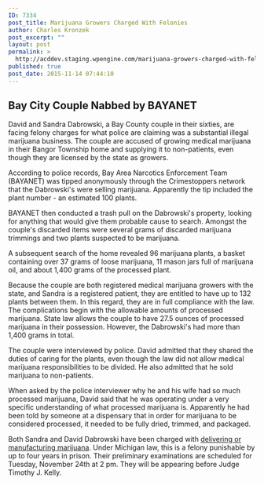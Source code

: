 ```yaml
---
ID: 7334
post_title: Marijuana Growers Charged With Felonies
author: Charles Kronzek
post_excerpt: ""
layout: post
permalink: >
  http://acddev.staging.wpengine.com/marijuana-growers-charged-with-felonies.html
published: true
post_date: 2015-11-14 07:44:10
---
```

<h2><b>Bay City Couple Nabbed by BAYANET </b></h2>
<span style="font-weight: 400;">David and Sandra Dabrowski, a Bay County couple in their sixties, are facing felony charges for what police are claiming was a substantial illegal marijuana business. The couple are accused of growing medical marijuana in their Bangor Township home and supplying it to non-patients, even though they are licensed by the state as growers.</span><!--more-->

<span style="font-weight: 400;">According to police records, Bay Area Narcotics Enforcement Team (BAYANET) was tipped anonymously through the Crimestoppers network that the Dabrowski's were selling marijuana. Apparently the tip included the plant number - an estimated 100 plants. </span>

<span style="font-weight: 400;">BAYANET then conducted a trash pull on the Dabrowski's property, looking for anything that would give them probable cause to search. Amongst the couple's discarded items were several grams of discarded marijuana trimmings and two plants suspected to be marijuana.</span>

<span style="font-weight: 400;">A subsequent search of the home revealed 96 marijuana plants, a basket containing over 37 grams of loose marijuana, 11 mason jars full of marijuana oil, and about 1,400 grams of the processed plant.</span>

<span style="font-weight: 400;">Because the couple are both registered medical marijuana growers with the state, and Sandra is a registered patient, they are entitled to have up to 132 plants between them. In this regard, they are in full compliance with the law. The complications begin with the allowable amounts of processed marijuana. State law allows the couple to have </span><span style="font-weight: 400;">27.5 ounces of processed marijuana in their possession. However, the Dabrowski's had more than </span><span style="font-weight: 400;">1,400 grams in total.</span>

<span style="font-weight: 400;">The couple were interviewed by police. David admitted that they shared the duties of caring for the plants, even though the law did not allow medical marijuana responsibilities to be divided. He also admitted that he sold marijuana to non-patients.</span>

When asked by the police interviewer why he and his wife had so much processed marijuana, David said that he was operating under a very specific understanding of what processed marijuana is. Apparently he had been told by someone at a dispensary that in order for marijuana to be considered processed, it needed to be fully dried, trimmed, and packaged.

<span style="font-weight: 400;">Both Sandra and David Dabrowski have been charged with <a href="http://acddev.staging.wpengine.com/marijuana.html" target="_blank">delivering or manufacturing marijuana</a>. Under Michigan law, this is a felony punishable by up to four years in prison. Their preliminary examinations are scheduled for Tuesday, November 24th at 2 pm. They will be appearing before Judge Timothy J. Kelly.</span>